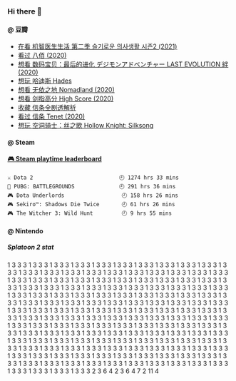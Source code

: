 ### Hi there 👋

<!--
**dofine/dofine** is a ✨ _special_ ✨ repository because its `README.md` (this file) appears on your GitHub profile.

Here are some ideas to get you started:

- 🔭 I’m currently working on ...
- 🌱 I’m currently learning ...
- 👯 I’m looking to collaborate on ...
- 📫 How to reach me: ...
-->

#### @ 豆瓣
<!-- DOUBAN-ACTIVITIES:START -->
- [在看 机智医生生活 第二季 슬기로운 의사생활 시즌2‎ (2021)](https://www.douban.com/people/4612366/status/3480766334/)
- [看过 八佰‎ (2020)](https://www.douban.com/people/4612366/status/3237877414/)
- [想看 数码宝贝：最后的进化 デジモンアドベンチャー LAST EVOLUTION 絆‎ (2020)](https://www.douban.com/people/4612366/status/3155154023/)
- [想玩 哈迪斯 Hades](https://www.douban.com/people/4612366/status/3119716068/)
- [想看 无依之地 Nomadland‎ (2020)](https://www.douban.com/people/4612366/status/3104603749/)
- [想看 剑指高分 High Score‎ (2020)](https://www.douban.com/people/4612366/status/3096537527/)
- [收藏 信条全剧透解析](https://www.douban.com/people/4612366/status/3095501291/)
- [看过 信条 Tenet‎ (2020)](https://www.douban.com/people/4612366/status/3095492779/)
- [想玩 空洞骑士：丝之歌 Hollow Knight: Silksong](https://www.douban.com/people/4612366/status/3094250573/)
<!-- DOUBAN-ACTIVITIES:END -->

#### @ Steam
<!-- steam-box start -->
#### <a href="https://gist.github.com/f9d24328c5cf728a30e8451737ff5883" target="_blank">🎮 Steam playtime leaderboard</a>
```text
⚔️ Dota 2                           🕘 1274 hrs 33 mins
🍳 PUBG: BATTLEGROUNDS              🕘 291 hrs 36 mins
🎮 Dota Underlords                  🕘 158 hrs 26 mins
🎮 Sekiro™: Shadows Die Twice       🕘 61 hrs 26 mins
🎮 The Witcher 3: Wild Hunt         🕘 9 hrs 55 mins
```
<!-- Powered by https://github.com/YouEclipse/steam-box . -->
<!-- steam-box end -->

#### @ Nintendo
##### Splatoon 2 stat
<!-- SPLATOON-STAT:START -->
1	3	3	3
1	3	3	3
1	3	3	3
1	3	3	3
1	3	3	3
1	3	3	3
1	3	3	3
1	3	3	3
1	3	3	3
1	3	3	3
1	3	3	3
1	3	3	3
1	3	3	3
1	3	3	3
1	3	3	3
1	3	3	3
1	3	3	3
1	3	3	3
1	3	3	3
1	3	3	3
1	3	3	3
1	3	3	3
1	3	3	3
1	3	3	3
1	3	3	3
1	3	3	3
1	3	3	3
1	3	3	3
1	3	3	3
1	3	3	3
1	3	3	3
1	3	3	3
1	3	3	3
1	3	3	3
1	3	3	3
1	3	3	3
1	3	3	3
1	3	3	3
1	3	3	3
1	3	3	3
1	3	3	3
1	3	3	3
1	3	3	3
1	3	3	3
1	3	3	3
1	3	3	3
1	3	3	3
1	3	3	3
1	3	3	3
1	3	3	3
1	3	3	3
1	3	3	3
1	3	3	3
1	3	3	3
1	3	3	3
1	3	3	3
1	3	3	3
1	3	3	3
1	3	3	3
1	3	3	3
1	3	3	3
1	3	3	3
1	3	3	3
1	3	3	3
1	3	3	3
1	3	3	3
1	3	3	3
1	3	3	3
1	3	3	3
1	3	3	3
1	3	3	3
1	3	3	3
1	3	3	3
1	3	3	3
1	3	3	3
1	3	3	3
1	3	3	3
1	3	3	3
1	3	3	3
1	3	3	3
1	3	3	3
1	3	3	3
1	3	3	3
1	3	3	3
1	3	3	3
1	3	3	3
1	3	3	3
1	3	3	3
1	3	3	3
1	3	3	3
1	3	3	3
1	3	3	3
1	3	3	3
1	3	3	3
1	3	3	3
1	3	3	3
1	3	3	3
1	3	3	3
1	3	3	3
1	3	3	3
1	3	3	3
1	3	3	3
1	3	3	3
1	3	3	3
1	3	3	3
1	3	3	3
1	3	3	3
1	3	3	3
1	3	3	3
1	3	3	3
1	3	3	3
1	3	3	3
1	3	3	3
1	3	3	3
1	3	3	3
1	3	3	3
1	3	3	3
1	3	3	3
1	3	3	3
1	3	3	3
1	3	3	3
1	3	3	3
1	3	3	3
1	3	3	3
1	3	3	3
1	3	3	3
1	3	3	3
1	3	3	3
1	3	3	3
1	3	3	3
1	3	3	3
1	3	3	3
1	3	3	3
1	3	3	3
1	3	3	3
1	3	3	3
1	3	3	3
1	3	3	3
1	3	3	3
1	3	3	3
1	3	3	3
1	3	3	3
1	3	3	3
1	3	3	3
1	3	3	3
1	3	3	3
1	3	3	3
1	3	3	3
1	3	3	3
1	3	3	3
1	3	3	3
2	3	6	4
2	3	6	4
7	2	11	4
<!-- SPLATOON-STAT:END -->
